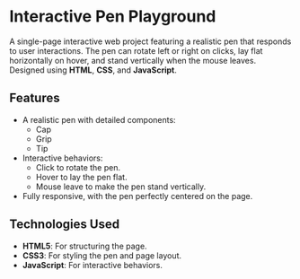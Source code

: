 # Interactive Pen Playground

A single-page interactive web project featuring a realistic pen that responds to user interactions. The pen can rotate left or right on clicks, lay flat horizontally on hover, and stand vertically when the mouse leaves. Designed using **HTML**, **CSS**, and **JavaScript**.

## Features
- A realistic pen with detailed components:
  - Cap
  - Grip
  - Tip
- Interactive behaviors:
  - Click to rotate the pen.
  - Hover to lay the pen flat.
  - Mouse leave to make the pen stand vertically.
- Fully responsive, with the pen perfectly centered on the page.

## Technologies Used
- **HTML5**: For structuring the page.
- **CSS3**: For styling the pen and page layout.
- **JavaScript**: For interactive behaviors.
